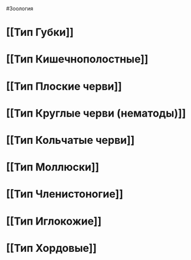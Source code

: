 #Зоология 
# [[Тип Губки]]
# [[Тип Кишечнополостные]]
# [[Тип Плоские черви]]
# [[Тип Круглые черви (нематоды)]]
# [[Тип Кольчатые черви]]
# [[Тип Моллюски]]
# [[Тип Членистоногие]]
# [[Тип Иглокожие]]
# [[Тип Хордовые]] 